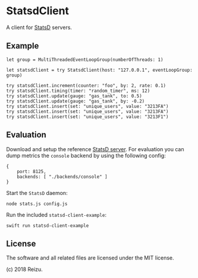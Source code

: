 # StatsdClient

A client for [StatsD](https://github.com/etsy/statsd) servers.

## Example

```
let group = MultiThreadedEventLoopGroup(numberOfThreads: 1)

let statsdClient = try StatsdClient(host: "127.0.0.1", eventLoopGroup: group)

try statsdClient.increment(counter: "foo", by: 2, rate: 0.1)
try statsdClient.timing(timer: "random_timer", ms: 12)
try statsdClient.update(gauge: "gas_tank", to: 0.5)
try statsdClient.update(gauge: "gas_tank", by: -0.2)
try statsdClient.insert(set: "unique_users", value: "3213FA")
try statsdClient.insert(set: "unique_users", value: "3213FA")
try statsdClient.insert(set: "unique_users", value: "3213F1")
```

## Evaluation

Download and setup the reference [StatsD server](https://github.com/etsy/statsd). For evaluation you can dump metrics the `console` backend by using the following config:

```
{
    port: 8125,
    backends: [ "./backends/console" ]
}
```

Start the `StatsD` daemon:

```
node stats.js config.js 
```

Run the included `statsd-client-example`:

```
swift run statsd-client-example
```

## License

The software and all related files are licensed under the MIT license.

(c) 2018 Reizu.
